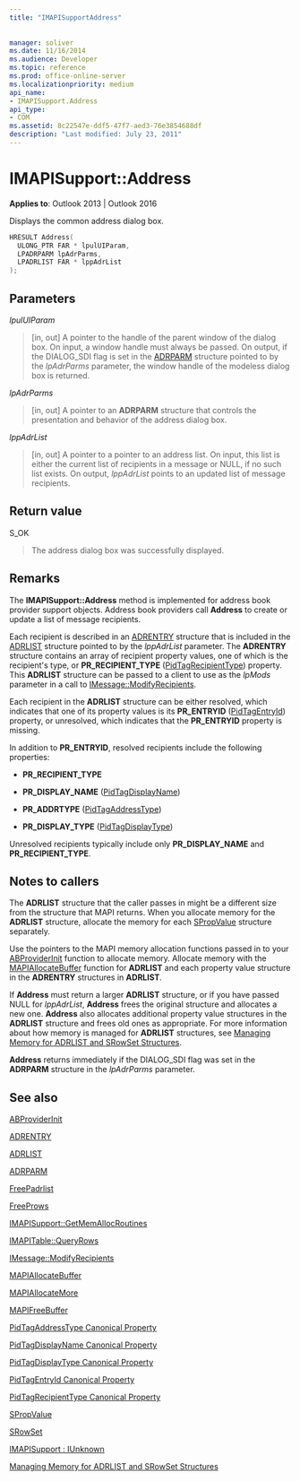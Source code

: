```yaml
---
title: "IMAPISupportAddress"
 
 
manager: soliver
ms.date: 11/16/2014
ms.audience: Developer
ms.topic: reference
ms.prod: office-online-server
ms.localizationpriority: medium
api_name:
- IMAPISupport.Address
api_type:
- COM
ms.assetid: 8c22547e-ddf5-47f7-aed3-76e3854688df
description: "Last modified: July 23, 2011"
---
```


# IMAPISupport::Address

  
  
**Applies to**: Outlook 2013 | Outlook 2016 
  
Displays the common address dialog box. 
  
```cpp
HRESULT Address(
  ULONG_PTR FAR * lpulUIParam,
  LPADRPARM lpAdrParms,
  LPADRLIST FAR * lppAdrList
);
```

## Parameters

 _lpulUIParam_
  
> [in, out] A pointer to the handle of the parent window of the dialog box. On input, a window handle must always be passed. On output, if the DIALOG_SDI flag is set in the [ADRPARM](adrparm.md) structure pointed to by the  _lpAdrParms_ parameter, the window handle of the modeless dialog box is returned. 
    
 _lpAdrParms_
  
> [in, out] A pointer to an **ADRPARM** structure that controls the presentation and behavior of the address dialog box. 
    
 _lppAdrList_
  
> [in, out] A pointer to a pointer to an address list. On input, this list is either the current list of recipients in a message or NULL, if no such list exists. On output,  _lppAdrList_ points to an updated list of message recipients. 
    
## Return value

S_OK 
  
> The address dialog box was successfully displayed.
    
## Remarks

The **IMAPISupport::Address** method is implemented for address book provider support objects. Address book providers call **Address** to create or update a list of message recipients. 
  
Each recipient is described in an [ADRENTRY](adrentry.md) structure that is included in the [ADRLIST](adrlist.md) structure pointed to by the  _lppAdrList_ parameter. The **ADRENTRY** structure contains an array of recipient property values, one of which is the recipient's type, or **PR_RECIPIENT_TYPE** ([PidTagRecipientType](pidtagrecipienttype-canonical-property.md)) property. This **ADRLIST** structure can be passed to a client to use as the  _lpMods_ parameter in a call to [IMessage::ModifyRecipients](imessage-modifyrecipients.md).
  
Each recipient in the **ADRLIST** structure can be either resolved, which indicates that one of its property values is its **PR_ENTRYID** ([PidTagEntryId](pidtagentryid-canonical-property.md)) property, or unresolved, which indicates that the **PR_ENTRYID** property is missing. 
  
In addition to **PR_ENTRYID**, resolved recipients include the following properties:
  
- **PR_RECIPIENT_TYPE**
    
- **PR_DISPLAY_NAME** ([PidTagDisplayName](pidtagdisplayname-canonical-property.md))
    
- **PR_ADDRTYPE** ([PidTagAddressType](pidtagaddresstype-canonical-property.md))
    
- **PR_DISPLAY_TYPE** ([PidTagDisplayType](pidtagdisplaytype-canonical-property.md))
    
Unresolved recipients typically include only **PR_DISPLAY_NAME** and **PR_RECIPIENT_TYPE**. 
  
## Notes to callers

The **ADRLIST** structure that the caller passes in might be a different size from the structure that MAPI returns. When you allocate memory for the **ADRLIST** structure, allocate the memory for each [SPropValue](spropvalue.md) structure separately. 
  
Use the pointers to the MAPI memory allocation functions passed in to your [ABProviderInit](abproviderinit.md) function to allocate memory. Allocate memory with the [MAPIAllocateBuffer](mapiallocatebuffer.md) function for **ADRLIST** and each property value structure in the **ADRENTRY** structures in **ADRLIST**. 
  
If **Address** must return a larger **ADRLIST** structure, or if you have passed NULL for  _lppAdrList_, **Address** frees the original structure and allocates a new one. **Address** also allocates additional property value structures in the **ADRLIST** structure and frees old ones as appropriate. For more information about how memory is managed for **ADRLIST** structures, see [Managing Memory for ADRLIST and SRowSet Structures](managing-memory-for-adrlist-and-srowset-structures.md).
  
 **Address** returns immediately if the DIALOG_SDI flag was set in the **ADRPARM** structure in the _lpAdrParms_ parameter. 
  
## See also



[ABProviderInit](abproviderinit.md)
  
[ADRENTRY](adrentry.md)
  
[ADRLIST](adrlist.md)
  
[ADRPARM](adrparm.md)
  
[FreePadrlist](freepadrlist.md)
  
[FreeProws](freeprows.md)
  
[IMAPISupport::GetMemAllocRoutines](imapisupport-getmemallocroutines.md)
  
[IMAPITable::QueryRows](imapitable-queryrows.md)
  
[IMessage::ModifyRecipients](imessage-modifyrecipients.md)
  
[MAPIAllocateBuffer](mapiallocatebuffer.md)
  
[MAPIAllocateMore](mapiallocatemore.md)
  
[MAPIFreeBuffer](mapifreebuffer.md)
  
[PidTagAddressType Canonical Property](pidtagaddresstype-canonical-property.md)
  
[PidTagDisplayName Canonical Property](pidtagdisplayname-canonical-property.md)
  
[PidTagDisplayType Canonical Property](pidtagdisplaytype-canonical-property.md)
  
[PidTagEntryId Canonical Property](pidtagentryid-canonical-property.md)
  
[PidTagRecipientType Canonical Property](pidtagrecipienttype-canonical-property.md)
  
[SPropValue](spropvalue.md)
  
[SRowSet](srowset.md)
  
[IMAPISupport : IUnknown](imapisupportiunknown.md)


[Managing Memory for ADRLIST and SRowSet Structures](managing-memory-for-adrlist-and-srowset-structures.md)

